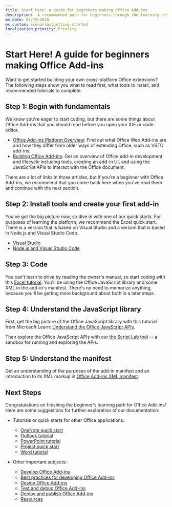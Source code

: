 ```yaml
---
title: Start Here! A guide for beginners making Office Add-ins
description:  A recommended path for beginners through the learning resources for Office Add-ins.
ms.date: 02/19/2020
ms.custom: scenarios:getting-started
localization_priority: Priority
---
```


# Start Here! A guide for beginners making Office Add-ins

Want to get started building your own cross-platform Office extensions? The following steps show you what to read first, what tools to install, and recommended tutorials to complete.

## Step 1: Begin with fundamentals

We know you're eager to start coding, but there are some things about Office Add-ins that you should read before you open your IDE or code editor.

- [Office Add-ins Platform Overview](office-add-ins.md): Find out what Office Web Add-ins are and how they differ from older ways of extending Office, such as VSTO add-ins.
- [Building Office Add-ins](office-add-ins-fundamentals.md): Get an overview of Office add-in development and lifecycle including tools, creating an add-in UI, and using the JavaScript APIs to interact with the Office document.

There are a lot of links in those articles, but if you're a beginner with Office Add-ins, we recommend that you come back here when you've read them and continue with the next section.

## Step 2: Install tools and create your first add-in

You've got the big picture now, so dive in with one of our quick starts. For purposes of learning the platform, we recommend the Excel quick start. There is a version that is based on Visual Studio and a version that is based in Node.js and Visual Studio Code.

- [Visual Studio](../quickstarts/excel-quickstart-jquery.md?tabs=visualstudio)
- [Node.js and Visual Studio Code](../quickstarts/excel-quickstart-jquery.md?tabs=yeomangenerator)

## Step 3: Code

You can't learn to drive by reading the owner's manual, so start coding with this [Excel tutorial](../tutorials/excel-tutorial.md). You'll be using the Office JavaScript library and some XML in the add-in's manifest. There's no need to memorize anything, because you'll be getting more background about both in a later steps.

## Step 4: Understand the JavaScript library

First, get the big picture of the Office JavaScript library with this tutorial from Microsoft Learn: [Understand the Office JavaScript APIs](https://docs.microsoft.com/learn/modules/understand-office-javascript-apis/index).

Then explore the Office JavaScript APIs with our [the Script Lab tool](explore-with-script-lab.md) -- a sandbox for running and exploring the APIs.

## Step 5: Understand the manifest

Get an understanding of the purposes of the add-in manifest and an introduction to its XML markup in [Office Add-ins XML manifest](../develop/add-in-manifests.md).

## Next Steps

Congratulations on finishing the beginner's learning path for Office Add-ins! Here are some suggestions for further exploration of our documentation:

- Tutorials or quick starts for other Office applications:

  - [OneNote quick start](../quickstarts/onenote-quickstart.md)
  - [Outlook tutorial](/outlook/add-ins/addin-tutorial)
  - [PowerPoint tutorial](../tutorials/powerpoint-tutorial.md)
  - [Project quick start](../quickstarts/project-quickstart.md)
  - [Word tutorial](../tutorials/word-tutorial.md)

- Other important subjects:

  - [Develop Office Add-ins](../develop/develop-overview.md)
  - [Best practices for developing Office Add-ins](../concepts/add-in-development-best-practices.md)
  - [Design Office Add-ins](../design/add-in-design.md)
  - [Test and debug Office Add-ins](../testing/test-debug-office-add-ins.md)
  - [Deploy and publish Office Add-ins](../publish/publish.md)
  - [Resources](../resources/resources-links-help.md)
